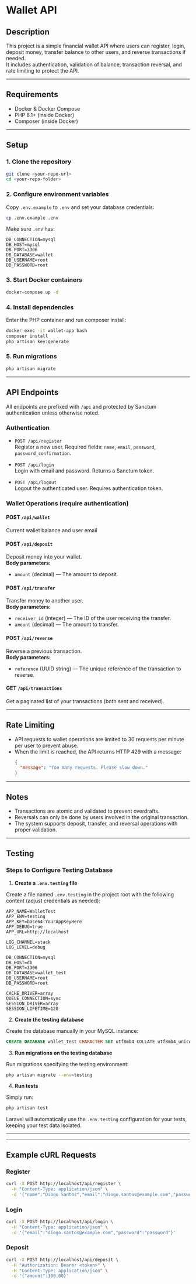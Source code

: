 
# Wallet API

## Description

This project is a simple financial wallet API where users can register, login, deposit money, transfer balance to other users, and reverse transactions if needed.  
It includes authentication, validation of balance, transaction reversal, and rate limiting to protect the API.

---

## Requirements

- Docker & Docker Compose  
- PHP 8.1+ (inside Docker)  
- Composer (inside Docker)  

---

## Setup

### 1. Clone the repository

```bash
git clone <your-repo-url>
cd <your-repo-folder>
```

### 2. Configure environment variables

Copy `.env.example` to `.env` and set your database credentials:

```bash
cp .env.example .env
```

Make sure `.env` has:

```env
DB_CONNECTION=mysql
DB_HOST=mysql
DB_PORT=3306
DB_DATABASE=wallet
DB_USERNAME=root
DB_PASSWORD=root
```

### 3. Start Docker containers

```bash
docker-compose up -d
```

### 4. Install dependencies

Enter the PHP container and run composer install:

```bash
docker exec -it wallet-app bash
composer install
php artisan key:generate
```

### 5. Run migrations

```bash
php artisan migrate
```

---

## API Endpoints

All endpoints are prefixed with `/api` and protected by Sanctum authentication unless otherwise noted.

### Authentication

- `POST /api/register`  
  Register a new user. Required fields: `name`, `email`, `password`, `password_confirmation`.

- `POST /api/login`  
  Login with email and password. Returns a Sanctum token.

- `POST /api/logout`  
  Logout the authenticated user. Requires authentication token.

### Wallet Operations (require authentication)

#### POST `/api/wallet`  
Current wallet balance and user email 

#### POST `/api/deposit`  
Deposit money into your wallet.  
**Body parameters:**  
- `amount` (decimal) — The amount to deposit.

#### POST `/api/transfer`  
Transfer money to another user.  
**Body parameters:**  
- `receiver_id` (integer) — The ID of the user receiving the transfer.  
- `amount` (decimal) — The amount to transfer.

#### POST `/api/reverse`  
Reverse a previous transaction.  
**Body parameters:**  
- `reference` (UUID string) — The unique reference of the transaction to reverse.

#### GET `/api/transactions`  
Get a paginated list of your transactions (both sent and received).

---

## Rate Limiting

- API requests to wallet operations are limited to 30 requests per minute per user to prevent abuse.  
- When the limit is reached, the API returns HTTP 429 with a message:  
  ```json
  {
    "message": "Too many requests. Please slow down."
  }
  ```

---

## Notes

- Transactions are atomic and validated to prevent overdrafts.  
- Reversals can only be done by users involved in the original transaction.  
- The system supports deposit, transfer, and reversal operations with proper validation.

---

## Testing

### Steps to Configure Testing Database

1. **Create a `.env.testing` file**

Create a file named `.env.testing` in the project root with the following content (adjust credentials as needed):

```env
APP_NAME=WalletTest
APP_ENV=testing
APP_KEY=base64:YourAppKeyHere
APP_DEBUG=true
APP_URL=http://localhost

LOG_CHANNEL=stack
LOG_LEVEL=debug

DB_CONNECTION=mysql
DB_HOST=db
DB_PORT=3306
DB_DATABASE=wallet_test
DB_USERNAME=root
DB_PASSWORD=root

CACHE_DRIVER=array
QUEUE_CONNECTION=sync
SESSION_DRIVER=array
SESSION_LIFETIME=120
```

2. **Create the testing database**

Create the database manually in your MySQL instance:

```sql
CREATE DATABASE wallet_test CHARACTER SET utf8mb4 COLLATE utf8mb4_unicode_ci;
```

3. **Run migrations on the testing database**

Run migrations specifying the testing environment:

```bash
php artisan migrate --env=testing
```

4. **Run tests**

Simply run:

```bash
php artisan test
```

Laravel will automatically use the `.env.testing` configuration for your tests, keeping your test data isolated.

---

---

## Example cURL Requests

### Register

```bash
curl -X POST http://localhost/api/register \
  -H "Content-Type: application/json" \
  -d '{"name":"Diogo Santos","email":"diogo.santos@example.com","password":"password","password_confirmation":"password"}'
```

### Login

```bash
curl -X POST http://localhost/api/login \
  -H "Content-Type: application/json" \
  -d '{"email":"diogo.santos@example.com","password":"password"}'
```

### Deposit

```bash
curl -X POST http://localhost/api/deposit \
  -H "Authorization: Bearer <token>" \
  -H "Content-Type: application/json" \
  -d '{"amount":100.00}'
```

